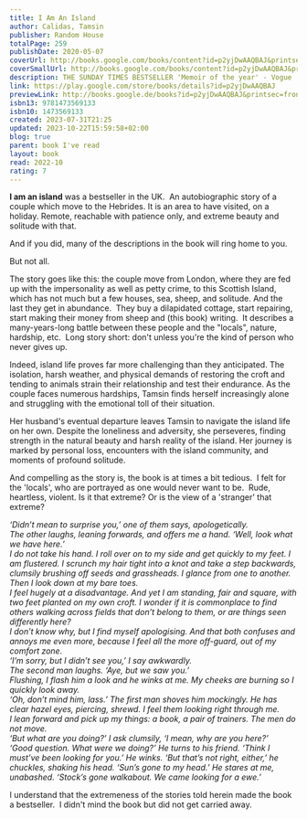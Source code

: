 ```yaml
---  
title: I Am An Island  
author: Calidas, Tamsin  
publisher: Random House  
totalPage: 259  
publishDate: 2020-05-07  
coverUrl: http://books.google.com/books/content?id=p2yjDwAAQBAJ&printsec=frontcover&img=1&zoom=1&edge=curl&source=gbs_api  
coverSmallUrl: http://books.google.com/books/content?id=p2yjDwAAQBAJ&printsec=frontcover&img=1&zoom=5&edge=curl&source=gbs_api  
description: THE SUNDAY TIMES BESTSELLER 'Memoir of the year' - Vogue 'A wondrous, sensuous memoir of salt-stung survival . . . clear-eyed and poetic prose' Sunday Times 'A fascinating memoir' - Daily Mail When Tamsin Calidas first arrives on a remote island in the Scottish Hebrides, it feels like coming home. Disenchanted by London, she and her husband left the city and high-flying careers to move the 500 miles north, despite having absolutely no experience of crofting, or of island life. It was idyllic, for a while. But as the months wear on, the children she'd longed for fail to materialise, and her marriage breaks down, Tamsin finds herself in ever-increasing isolation. Injured, ill, without money or friend she is pared right back, stripped to becoming simply a raw element of the often harsh landscape. But with that immersion in her surroundings comes the possibility of rebirth and renewal. Tamsin begins the slow journey back from the brink. Startling, raw and extremely moving, I Am An Island is a story about the incredible ability of the natural world to provide when everything else has fallen away - a stunning book about solitude, friendship, resilience and self-discovery.  
link: https://play.google.com/store/books/details?id=p2yjDwAAQBAJ  
previewLink: http://books.google.de/books?id=p2yjDwAAQBAJ&printsec=frontcover&dq=Tamsin+Calid,+I+am+an+island&hl=&as_pt=BOOKS&cd=1&source=gbs_api  
isbn13: 9781473569133  
isbn10: 1473569133  
created: 2023-07-31T21:25  
updated: 2023-10-22T15:59:58+02:00  
blog: true  
parent: book I've read  
layout: book  
read: 2022-10  
rating: 7  
---  
```

  
**I am an island** was a bestseller in the UK.  An autobiographic story of a couple which move to the Hebrides. It is an area to have visited, on a holiday.  Remote, reachable with patience only, and extreme beauty and solitude with that.  
  
And if you did, many of the descriptions in the book will ring home to you.  
  
But not all.  
  
The story goes like this: the couple move from London, where they are fed up with the impersonality as well as petty crime, to this Scottish Island, which has not much but a few houses, sea, sheep, and solitude. And the last they get in abundance.  They buy a dilapidated cottage, start repairing, start making their money from sheep and (this book) writing.  It describes a many-years-long battle between these people and the "locals", nature, hardship, etc.  Long story short: don't unless you're the kind of person who never gives up.    
  
Indeed, island life proves far more challenging than they anticipated. The isolation, harsh weather, and physical demands of restoring the croft and tending to animals strain their relationship and test their endurance. As the couple faces numerous hardships, Tamsin finds herself increasingly alone and struggling with the emotional toll of their situation.  
  
Her husband's eventual departure leaves Tamsin to navigate the island life on her own. Despite the loneliness and adversity, she perseveres, finding strength in the natural beauty and harsh reality of the island. Her journey is marked by personal loss, encounters with the island community, and moments of profound solitude.  
  
And compelling as the story is, the book is at times a bit tedious.  I felt for the 'locals', who are portrayed as one would never want to be.  Rude, heartless, violent. Is it that extreme? Or is the view of a 'stranger' that extreme?  
  
  
_‘Didn’t mean to surprise you,’ one of them says, apologetically._  
_The other laughs, leaning forwards, and offers me a hand. ‘Well, look what we have here.’_  
_I do not take his hand. I roll over on to my side and get quickly to my feet. I am flustered. I scrunch my hair tight into a knot and take a step backwards, clumsily brushing off seeds and grassheads. I glance from one to another. Then I look down at my bare toes._  
_I feel hugely at a disadvantage. And yet I am standing, fair and square, with two feet planted on my own croft. I wonder if it is commonplace to find others walking across fields that don’t belong to them, or are things seen differently here?_  
_I don’t know why, but I find myself apologising. And that both confuses and annoys me even more, because I feel all the more off-guard, out of my comfort zone._  
_‘I’m sorry, but I didn’t see you,’ I say awkwardly._  
_The second man laughs. ‘Aye, but we saw you.’_  
_Flushing, I flash him a look and he winks at me. My cheeks are burning so I quickly look away._  
_‘Oh, don’t mind him, lass.’ The first man shoves him mockingly. He has clear hazel eyes, piercing, shrewd. I feel them looking right through me._  
_I lean forward and pick up my things: a book, a pair of trainers. The men do not move._  
_‘But what are you doing?’ I ask clumsily, ‘I mean, why are you here?’_  
_‘Good question. What were we doing?’ He turns to his friend. ‘Think I must’ve been looking for you.’ He winks. ‘But that’s not right, either,’ he chuckles, shaking his head. ‘Sun’s gone to my head.’ He stares at me, unabashed. ‘Stock’s gone walkabout. We came looking for a ewe.’_  
  
I understand that the extremeness of the stories told herein made the book a bestseller.  I didn't mind the book but did not get carried away.